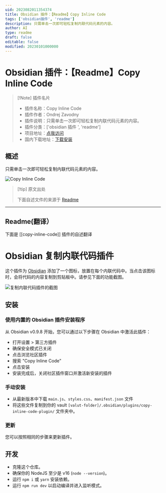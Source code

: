 ```yaml
---
uid: 2023082011354374
title: Obsidian 插件：【Readme】Copy Inline Code
tags: ['obsidian插件', 'readme']
description: 只需单击一次即可轻松复制内联代码元素的内容。
author: AI
type: readme
draft: false
editable: false
modified: 20230101000000
---
```


# Obsidian 插件：【Readme】Copy Inline Code

> [!Note] 插件名片
> - 插件名称：Copy Inline Code
> - 插件作者：Ondrej Zavodny
> - 插件说明：只需单击一次即可轻松复制内联代码元素的内容。
> - 插件分类：['obsidian 插件 ', 'readme']
> - 项目地址：[点我访问](https://github.com/Alddar/obsidian-copy-inline-code-plugin)
> - 国内下载地址：[下载安装](https://pkmer.cn/products/plugin/pluginMarket/?copy-inline-code)

## 概述

只需单击一次即可轻松复制内联代码元素的内容。

![Copy Inline Code](https://cdn.pkmer.cn/covers/copy-inline-code.png!pkmer)

> [!tip] 原文出处
>
>下面自述文件的来源于 [Readme](https://ghproxy.net/https://raw.githubusercontent.com/Alddar/obsidian-copy-inline-code-plugin/main/README.md)
>

---

## Readme(翻译）

下面是 [[copy-inline-code]] 插件的自述翻译

# Obsidian 复制内联代码插件

这个插件为 [Obsidian](https://obsidian.md) 添加了一个图标，放置在每个内联代码中。当点击该图标时，会将代码的内容复制到剪贴板中。请参见下面的功能截图。

![复制内联代码插件的截图](plugin-screenshot.png)

## 安装

### 使用内置的 Obsidian 插件安装程序

从 Obsidian v0.9.8 开始，您可以通过以下步骤在 Obsidian 中激活此插件：

- 打开设置 > 第三方插件
- 确保安全模式已关闭
- 点击浏览社区插件
- 搜索 "Copy Inline Code"
- 点击安装
- 安装完成后，关闭社区插件窗口并激活新安装的插件

### 手动安装

- 从最新版本中下载 `main.js`、`styles.css`、`manifest.json` 文件
- 将这些文件复制到你的 vault `[valut-folder]/.obsidian/plugins/copy-inline-code-plugin/` 文件夹中。

### 更新

您可以按照相同的步骤来更新插件。

## 开发

- 克隆这个仓库。
- 确保你的 NodeJS 至少是 v16 (`node --version`)。
- 运行 `npm i` 或 `yarn` 安装依赖。
- 运行 `npm run dev` 以启动编译并进入监听模式。



